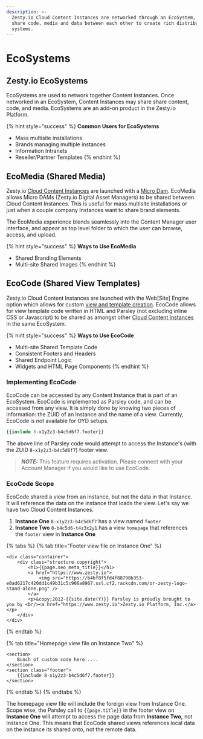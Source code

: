 ```yaml
---
description: >-
  Zesty.io Cloud Content Instances are networked through an EcoSystem, they can
  share code, media and data between each other to create rich distributed
  systems.
---
```


# EcoSystems

## Zesty.io EcoSystems

EcoSystems are used to network together Content Instances. Once networked in an EcoSystem, Content Instances may share share content, code, and media. EcoSystems are an add-on product in the Zesty.io Platform.

{% hint style="success" %}
**Common Users for EcoSystems**

* Mass multisite installations 
* Brands managing multiple instances
* Information Intranets
* Reseller/Partner Templates
{% endhint %}

## EcoMedia \(Shared Media\)

Zesty.io [Cloud Content Instances]() are launched with a [Micro Dam](media-storage-micro-dam.md). EcoMedia allows Micro DAMs \(Zesty.io Digital Asset Managers\) to be shared between Cloud Content Instances. This is useful for mass multisite installations or just when a couple company Instances want to share brand elements.

The EcoMedia experience blends seamlessly into the Content Manager user interface, and appear as top level folder to which the user can browse, access, and upload.

{% hint style="success" %}
**Ways to Use EcoMedia**

* Shared Branding Elements
* Multi-site Shared Images
{% endhint %}

## EcoCode \(Shared View Templates\)

Zesty.io Cloud Content Instances are launched with the Web\[Site\] Engine option which allows for custom [view and template creation](web-engine/view-templating.md). EcoCode allows for view template code written in HTML and Parsley \(not excluding inline CSS or Javascript\) to be shared as amongst other [Cloud Content Instances]() in the same EcoSystem.

{% hint style="success" %}
**Ways to Use EcoCode**

* Multi-site Shared Template Code
* Consistent Footers and Headers
* Shared Endpoint Logic
* Widgets and HTML Page Components
{% endhint %}

### Implementing EcoCode

EcoCode can be accessed by any Content Instance that is part of an EcoSystem. EcoCode is implemented as Parsley code, and can be accessed from any view. It is simply done by knowing two pieces of information: the ZUID of an Instance and the name of a view. Currently, EcoCode is not available for OYD setups.

```php
{{include 8-x1y2z3-b4c5d6f7.footer}}
```

The above line of Parsley code would attempt to access the Instance's \(with the ZUID `8-x1y2z3-b4c5d6f7`\) footer view.

> **_NOTE:_**  This feature requires activation. Please connect with your Account Manager if you would like to use EcoCode.

### EcoCode Scope

EcoCode shared a view from an instance, but not the data in that Instance. It will reference the data on the instance that loads the view. Let's say we have two Cloud Content Instances.

1. **Instance One** `8-x1y2z3-b4c5d6f7` has a view named `footer`
2. **Instance Two** `8-b4c5d6-t4z3x2y1` has a view `homepage` that references the `footer` view in **Instance One**

{% tabs %}
{% tab title="Footer view file on Instance One" %}
```markup
<div class="container">
    <div class="structure copyright">
        <h1>{{page.seo_meta_title}}</h1>
        <a href="https://www.zesty.io">
            <img src="https://b4bf8f5fd4f88798b353-e0ad6217c420dd1c49b31c5c906a8967.ssl.cf2.rackcdn.com/or-zesty-logo-stand-alone.png" />
        </a>
        <p>&copy;2012-{{site.date(Y)}} Parsley is proudly brought to you by <br/><a href="https://www.zesty.io">Zesty.io Platform, Inc.</a>  </p>        
    </div>
</div>
```
{% endtab %}

{% tab title="Homepage view file on Instance Two" %}
```markup
<section>
    Bunch of custom code here.....
</section>
<section class="footer">
    {{include 8-x1y2z3-b4c5d6f7.footer}}
</section>
```
{% endtab %}
{% endtabs %}

The homepage view file will include the foreign view from Instance One. Scope wise, the Parsley call to `{{page.title}}` in the footer view on **Instance One** will attempt to access the page data from **Instance Two,** not Instance One. This means that EcoCode shared views references local data on the instance its shared onto, not the remote data.

